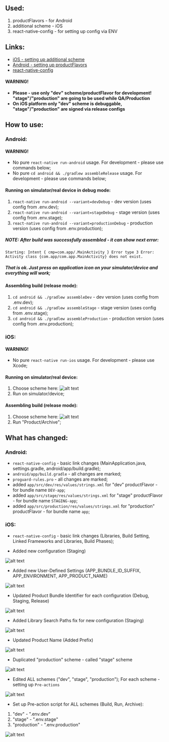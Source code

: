 ## Used:

1. productFlavors - for Android
1. additional scheme - iOS
1. react-native-config - for setting up config via ENV


## Links:

- [iOS - setting up additional scheme](http://onebigfunction.com/ios/2017/03/14/flavor-ios/)
- [Android - setting up productFlavors](http://onebigfunction.com/android/2016/10/06/flavor-flav-android-product-flavors-explained/)
- [react-native-config](https://github.com/luggit/react-native-config)

#### WARNING!

- **Please - use only "dev" scheme/productFlavor for development! "stage"/"production" are going to be used while QA/Production**
- **On iOS platform only "dev" scheme is debuggable, "stage"/"production" are signed via release configs**

## How to use:

### Android:

#### WARNING!

- No pure `react-native run-android` usage. For development - please use commands below;
- No pure `cd android && ./gradlew assembleRelease` usage. For development - please use commands below;

#### Running on simulator/real device in debug mode:

1. `react-native run-android --variant=devDebug` - dev version (uses config from .env.dev);
1. `react-native run-android --variant=stageDebug` - stage version (uses config from .env.stage);
1. `react-native run-android --variant=productionDebug` - production version (uses config from .env.production);

##### NOTE: After build was successfully assembled - it can show next error:

`Starting: Intent { cmp=com.app/.MainActivity }
Error type 3
Error: Activity class {com.app/com.app.MainActivity} does not exist.`

##### That is ok. Just press on application icon on your simulator/device and everything will work;

#### Assembling build (release mode):

1. `cd android && ./gradlew assembleDev` - dev version (uses config from .env.dev);
1. `cd android && ./gradlew assembleStage` - stage version (uses config from .env.stage);
1. `cd android && ./gradlew assembleProduction` - production version (uses config from .env.production);


### iOS:

#### WARNING!

- No pure `react-native run-ios` usage. For development - please use Xcode;

#### Running on simulator/real device:

1. Choose scheme here:
![alt text](readme.images/ios-scheme-choosing.png)
1. Run on simulator/device;



#### Assembling build (release mode):

1. Choose scheme here:
![alt text](readme.images/ios-scheme-choosing.png)
1. Run "Product/Archive";



## What has changed:

### Android:

- `react-native-config` - basic link changes (MainApplication.java, settings.gradle, android/app/build.gradle);
- `android/app/build.gradle` - all changes are marked;
- `proguard-rules.pro` - all changes are marked;
- added `app/src/dev/res/values/strings.xml` for "dev" productFlavor - for bundle name `DEV-app`;
- added `app/src/stage/res/values/strings.xml` for "stage" productFlavor - for bundle name `STAGING-app`;
- added `app/src/production/res/values/strings.xml` for "production" productFlavor - for bundle name `app`;


### iOS:

- `react-native-config` - basic link changes (Libraries, Build Setting, Linked Frameworks and Libraries, Build Phases);

- Added new configuration (Staging)

![alt text](readme.images/ios-project-configuration.png)

- Added new User-Defined Settings (APP_BUNDLE_ID_SUFFIX, APP_ENVIRONMENT, APP_PRODUCT_NAME)

![alt text](readme.images/ios-project-additions.png)

- Updated Product Bundle Identifier for each configuration (Debug, Staging, Release)

![alt text](readme.images/ios-product-bundle-identifier.png)

- Added Library Search Paths fix for new configuration (Staging)

![alt text](readme.images/ios-library-search-paths.png)

- Updated Product Name (Added Prefix)

![alt text](readme.images/ios-product-name-with-prefix.png)

- Duplicated "production" scheme - called "stage" scheme

![alt text](readme.images/ios-scheme-duplicate.png)

- Edited ALL schemes ("dev", "stage", "production"); For each scheme - setting up `Pre-actions`

![alt text](readme.images/ios-scheme-edit.png)

- Set up Pre-action script for ALL schemes (Build, Run, Archive):

1. "dev" - ".env.dev"
1. "stage" - ".env.stage"
1. "production" - ".env.production"

![alt text](readme.images/ios-preaction-script.png)
